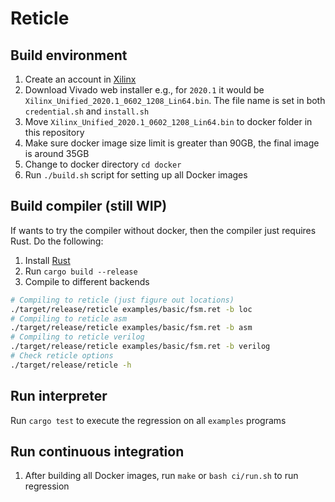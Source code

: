 # Reticle

## Build environment

1. Create an account in [Xilinx](https://www.xilinx.com/registration/create-account.html)
2. Download Vivado web installer e.g., for `2020.1` it would be `Xilinx_Unified_2020.1_0602_1208_Lin64.bin`. The file name is set in both `credential.sh` and `install.sh`
3. Move `Xilinx_Unified_2020.1_0602_1208_Lin64.bin` to docker folder in this repository
4. Make sure docker image size limit is greater than 90GB, the final image is around 35GB
5. Change to docker directory `cd docker`
6. Run `./build.sh` script for setting up all Docker images

## Build compiler (still WIP)

If wants to try the compiler without docker, then the compiler just requires Rust. Do the following:

1. Install [Rust](https://www.rust-lang.org/tools/install)
2. Run `cargo build --release`
3. Compile to different backends
```bash
# Compiling to reticle (just figure out locations)
./target/release/reticle examples/basic/fsm.ret -b loc
# Compiling to reticle asm
./target/release/reticle examples/basic/fsm.ret -b asm
# Compiling to reticle verilog
./target/release/reticle examples/basic/fsm.ret -b verilog
# Check reticle options
./target/release/reticle -h
```

## Run interpreter

Run `cargo test` to execute the regression on all `examples` programs

## Run continuous integration

1. After building all Docker images, run `make` or `bash ci/run.sh` to run regression
